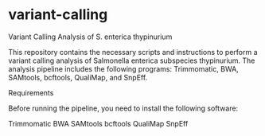 # variant-calling
Variant Calling Analysis of S. enterica thypinurium

This repository contains the necessary scripts and instructions to perform a variant calling analysis of Salmonella enterica subspecies thypinurium. The analysis pipeline includes the following programs: Trimmomatic, BWA, SAMtools, bcftools, QualiMap, and SnpEff.

Requirements

Before running the pipeline, you need to install the following software:

Trimmomatic
BWA 
SAMtools 
bcftools 
QualiMap 
SnpEff 
